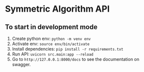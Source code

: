 # Symmetric Algorithm API

## To start in development mode
1. Create python env: `python -m venv env`
2. Activate env: `source env/bin/activate`
3. Install dependencies: `pip install -r requirements.txt`
4. Run API: `uvicorn src.main:app --reload`
5. Go to `http://127.0.0.1:8000/docs` to see the documentation on swagger.

